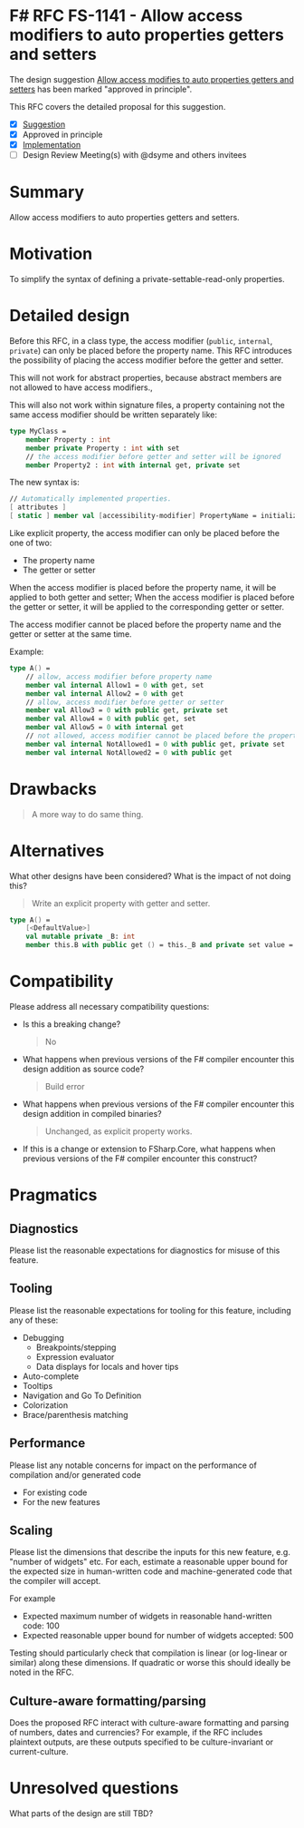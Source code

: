 # F# RFC FS-1141 - Allow access modifiers to auto properties getters and setters

The design suggestion [Allow access modifies to auto properties getters and setters](https://github.com/fsharp/fslang-suggestions/issues/430) has been marked "approved in principle".

This RFC covers the detailed proposal for this suggestion.

- [x] [Suggestion](https://github.com/fsharp/fslang-suggestions/issues/430)
- [x] Approved in principle
- [x] [Implementation](https://github.com/dotnet/fsharp/pull/16687)
- [ ] Design Review Meeting(s) with @dsyme and others invitees
<!-- - [Discussion](https://github.com/fsharp/fslang-design/discussions/FILL-ME-IN) -->

# Summary

Allow access modifiers to auto properties getters and setters.

# Motivation

To simplify the syntax of defining a private-settable-read-only properties.

# Detailed design

Before this RFC, in a class type, the access modifier (`public`, `internal`, `private`) can only be placed before the property name. This RFC introduces the possibility of placing the access modifier before the getter and setter.

This will not work for abstract properties, because abstract members are not allowed to have access modifiers.,

This will also not work within signature files, a property containing not the same access modifier should be written separately like:

```fsharp
type MyClass =
    member Property : int
    member private Property : int with set
    // the access modifier before getter and setter will be ignored
    member Property2 : int with internal get, private set
```

The new syntax is:

```fsharp
// Automatically implemented properties.
[ attributes ]
[ static ] member val [accessibility-modifier] PropertyName = initialization-expression [ with [accessibility-modifier] get, [accessibility-modifier] set ]
```

Like explicit property, the access modifier can only be placed before the one of two:

- The property name
- The getter or setter

When the access modifier is placed before the property name, it will be applied to both getter and setter;
When the access modifier is placed before the getter or setter, it will be applied to the corresponding getter or setter.

The access modifier cannot be placed before the property name and the getter or setter at the same time.

Example:

```fsharp
type A() =
    // allow, access modifier before property name
    member val internal Allow1 = 0 with get, set
    member val internal Allow2 = 0 with get
    // allow, access modifier before getter or setter
    member val Allow3 = 0 with public get, private set
    member val Allow4 = 0 with public get, set
    member val Allow5 = 0 with internal get
    // not allowed, access modifier cannot be placed before the property name and the getter or setter at the same time
    member val internal NotAllowed1 = 0 with public get, private set
    member val internal NotAllowed2 = 0 with public get
```

# Drawbacks

> A more way to do same thing.

# Alternatives

What other designs have been considered? What is the impact of not doing this?

> Write an explicit property with getter and setter.

```fsharp
type A() =
    [<DefaultValue>]
    val mutable private _B: int
    member this.B with public get () = this._B and private set value = this._B <- value
```

# Compatibility

Please address all necessary compatibility questions:

* Is this a breaking change?

    > No

* What happens when previous versions of the F# compiler encounter this design addition as source code?

    > Build error

* What happens when previous versions of the F# compiler encounter this design addition in compiled binaries?

    > Unchanged, as explicit property works.

* If this is a change or extension to FSharp.Core, what happens when previous versions of the F# compiler encounter this construct?

# Pragmatics

## Diagnostics

Please list the reasonable expectations for diagnostics for misuse of this feature.

## Tooling

Please list the reasonable expectations for tooling for this feature, including any of these:

* Debugging
  * Breakpoints/stepping
  * Expression evaluator
  * Data displays for locals and hover tips
* Auto-complete
* Tooltips
* Navigation and Go To Definition
* Colorization
* Brace/parenthesis matching

## Performance

Please list any notable concerns for impact on the performance of compilation and/or generated code

* For existing code
* For the new features

## Scaling

Please list the dimensions that describe the inputs for this new feature, e.g. "number of widgets" etc.  For each, estimate a reasonable upper bound for the expected size in human-written code and machine-generated code that the compiler will accept.

For example

* Expected maximum number of widgets in reasonable hand-written code: 100
* Expected reasonable upper bound for number of widgets accepted: 500

Testing should particularly check that compilation is linear (or log-linear or similar) along these dimensions.  If quadratic or worse this should ideally be noted in the RFC.

## Culture-aware formatting/parsing

Does the proposed RFC interact with culture-aware formatting and parsing of numbers, dates and currencies? For example, if the RFC includes plaintext outputs, are these outputs specified to be culture-invariant or current-culture.

# Unresolved questions

What parts of the design are still TBD?
